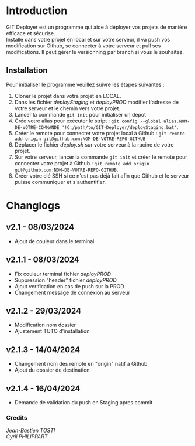 # Introduction
GIT Deployer est un programme qui aide à déployer vos projets de manière efficace et sécurise.<br>
Installé dans votre projet en local et sur votre serveur, il va push vos modification sur Github, se connecter à votre serveur et pull ses modifications. Il peut gérer le versionning par branch si vous le souhaitez.


## Installation
Pour initialiser le programme veuillez suivre les étapes suivantes :

1. Cloner le projet dans votre projet en LOCAL.
2. Dans les fichier _deployStaging_ et _deployPROD_ modifier l'adresse de votre serveur et le chemin vers votre projet.
3. Lancer la commande `git init` pour initialiser un depot
4. Crée votre alias pour exécuter le stript : `git config --global alias.NOM-DE-VOTRE-COMMANDE '!C:/path/to/GIT-Deployer/deployStaging.bat'`.
5. Créer le remote pour connecter votre projet local à Github : `git remote add origin git@github.com:NOM-DE-VOTRE-REPO-GITHUB`
6. Déplacer le fichier _deploy.sh_ sur votre serveur à la racine de votre projet.
7. Sur votre serveur, lancer la commande `git init` et créer le remote pour connecter votre projet à Github : `git remote add origin git@github.com:NOM-DE-VOTRE-REPO-GITHUB`.
8. Créer votre clé SSH si ce n'est pas déjà fait afin que Github et le serveur puisse communiquer et s'authentifier.

# Changlogs

## v2.1 - 08/03/2024
- Ajout de couleur dans le terminal

## v2.1.1 - 08/03/2024
- Fix couleur terminal fichier _deployPROD_
- Suppression "header" fichier _deployPROD_
- Ajout verification en cas de push sur la PROD
- Changement message de connexion au serveur

## v2.1.2 - 29/03/2024
- Modification nom dossier
- Ajustement TUTO d'installation

## v2.1.3 - 14/04/2024
- Changement nom des remote en "origin" natif à Github
- Ajout du dossier de destination

## v2.1.4 - 16/04/2024
- Demande de validation du push en Staging apres commit

### Credits
_Jean-Bastien TOSTI_<br>
_Cyril PHILIPPART_

